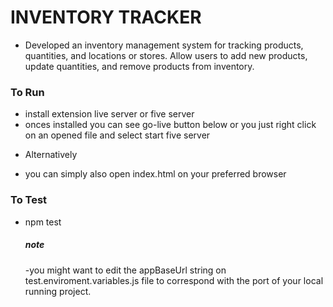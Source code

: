 # INVENTORY TRACKER

- Developed an inventory management system for tracking products, quantities, and locations or stores.
Allow users to add new products, update quantities, and remove products from inventory.


### To Run
- install extension live server or five server 
- onces installed you can see go-live button below or you just right click on an opened file and select start five server
*  Alternatively 
- you can simply also open index.html on your preferred browser


### To Test 
- npm test
    ##### note
    -you  might want to edit the appBaseUrl string on test.enviroment.variables.js file to correspond with the port of your local running project.
